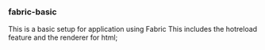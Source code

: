 ### fabric-basic

This is a basic setup for application using Fabric
This includes the hotreload feature and the renderer for html;

